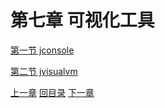 # 第七章 可视化工具

[第一节 jconsole](verse01.html)

[第二节 jvisualvm](verse02.html)



[上一章](../chapter06/index.html) [回目录](../index.html) [下一章](../chapter08/index.html)

